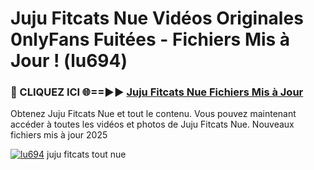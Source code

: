 # Juju Fitcats Nue Vidéos Originales 0nlyFans Fuitées - Fichiers Mis à Jour ! (lu694)

<h3>🔴 CLIQUEZ ICI 🌐==►► <a href="https://tinyurl.com/2pmr4ezf" rel="nofollow">Juju Fitcats Nue Fichiers Mis à Jour</a></h3>

Obtenez Juju Fitcats Nue et tout le contenu. Vous pouvez maintenant accéder à toutes les vidéos et photos de Juju Fitcats Nue. Nouveaux fichiers mis à jour 2025

[![lu694](https://i.imgur.com/6SNvagu.gif)](https://tinyurl.com/2pmr4ezf)
juju fitcats tout nue